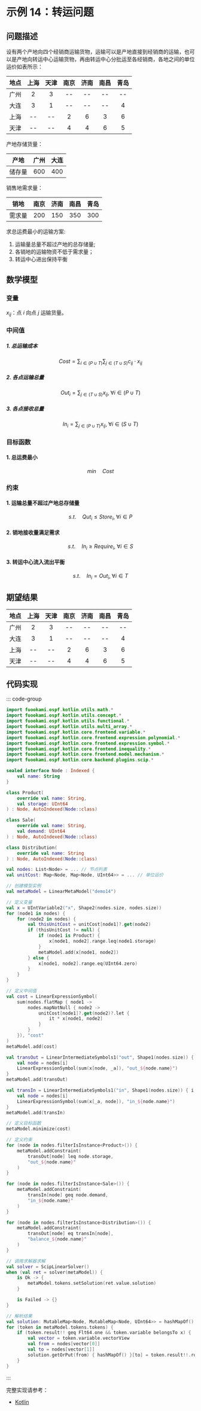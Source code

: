# 示例 14：转运问题

## 问题描述

设有两个产地向四个经销商运输货物，运输可以是产地直接到经销商的运输，也可以是产地向转运中心运输货物，再由转运中心分批运至各经销商，各地之间的单位运价如表所示：

| 地点  | 上海  | 天津  | 南京  | 济南  | 南昌  | 青岛  |
| :---: | :---: | :---: | :---: | :---: | :---: | :---: |
| 广州  |   2   |   3   |  --   |  --   |  --   |  --   |
| 大连  |   3   |   1   |  --   |  --   |  --   |   4   |
| 上海  |  --   |  --   |   2   |   6   |   3   |   6   |
| 天津  |  --   |  --   |   4   |   4   |   6   |   5   |

产地存储货量：

|  产地  | 广州  | 大连  |
| :----: | :---: | :---: |
| 储存量 |  600  |  400  |

销售地需求量：

|  销地  | 南京  | 济南  | 南昌  | 青岛  |
| :----: | :---: | :---: | :---: | :---: |
| 需求量 |  200  |  150  |  350  |  300  |

求总运费最小的运输方案:

1) 运输量总量不超过产地的总存储量;
2) 各销地的运输物资不低于需求量；
3) 转运中心进出保持平衡

## 数学模型

### 变量

$x_{ij}$：点 $i$ 向点 $j$ 运输货量。

### 中间值

##### 1. 总运输成本

$$
Cost = \sum_{i \in (P \cup T)} \sum_{j \in (T \cup S)} c_{ij} \cdot x_{ij}
$$

##### 2. 各点运输总量

$$
Out_{i} = \sum_{j \in (T \cup S)} x_{ij}, \; \forall i \in ( P \cup T )
$$

##### 3. 各点接收总量

$$
In_{i} = \sum_{j \in (P \cup T)} x_{ij}, \; \forall i \in ( S \cup T )
$$

### 目标函数

#### 1. 总运费最小

$$
min \quad Cost
$$

### 约束

#### 1. 运输总量不超过产地总存储量

$$
s.t. \quad Qut_{i} \leq Store_{i}, \; \forall i \in P
$$

#### 2. 销地接收量满足需求

$$
s.t. \quad In_{i} \geq Require_{i}, \; \forall i \in S
$$

#### 3. 转运中心流入流出平衡

$$
s.t. \quad In_{i} = Out_{i}, \; \forall i \in T
$$

## 期望结果

| 地点  | 上海  | 天津  | 南京  | 济南  | 南昌  | 青岛  |
| :---: | :---: | :---: | :---: | :---: | :---: | :---: |
| 广州  |   2   |   3   |  --   |  --   |  --   |  --   |
| 大连  |   3   |   1   |  --   |  --   |  --   |   4   |
| 上海  |  --   |  --   |   2   |   6   |   3   |   6   |
| 天津  |  --   |  --   |   4   |   4   |   6   |   5   |

## 代码实现

::: code-group

```kotlin
import fuookami.ospf.kotlin.utils.math.*
import fuookami.ospf.kotlin.utils.concept.*
import fuookami.ospf.kotlin.utils.functional.*
import fuookami.ospf.kotlin.utils.multi_array.*
import fuookami.ospf.kotlin.core.frontend.variable.*
import fuookami.ospf.kotlin.core.frontend.expression.polynomial.*
import fuookami.ospf.kotlin.core.frontend.expression.symbol.*
import fuookami.ospf.kotlin.core.frontend.inequality.*
import fuookami.ospf.kotlin.core.frontend.model.mechanism.*
import fuookami.ospf.kotlin.core.backend.plugins.scip.*

sealed interface Node : Indexed {
    val name: String
}

class Product(
    override val name: String,
    val storage: UInt64
) : Node, AutoIndexed(Node::class)

class Sale(
    override val name: String,
    val demand: UInt64
) : Node, AutoIndexed(Node::class)

class Distribution(
    override val name: String
) : Node, AutoIndexed(Node::class)

val nodes: List<Node> = ... // 节点列表
val unitCost: Map<Node, Map<Node, UInt64>> = ... // 单位运价

// 创建模型实例
val metaModel = LinearMetaModel("demo14")

// 定义变量
val x = UIntVariable2("x", Shape2(nodes.size, nodes.size))
for (node1 in nodes) {
    for (node2 in nodes) {
        val thisUnitCost = unitCost[node1]?.get(node2)
        if (thisUnitCost != null) {
            if (node1 is Product) {
                x[node1, node2].range.leq(node1.storage)
            }
            metaModel.add(x[node1, node2])
        } else {
            x[node1, node2].range.eq(UInt64.zero)
        }
    }
}

// 定义中间值
val cost = LinearExpressionSymbol(
    sum(nodes.flatMap { node1 ->
        nodes.mapNotNull { node2 ->
            unitCost[node1]?.get(node2)?.let {
                it * x[node1, node2]
            }
        }
    }), "cost"
)
metaModel.add(cost)

val transOut = LinearIntermediateSymbols1("out", Shape1(nodes.size)) { i, _ ->
    val node = nodes[i]
    LinearExpressionSymbol(sum(x[node, _a]), "out_${node.name}")
}
metaModel.add(transOut)

val transIn = LinearIntermediateSymbols1("in", Shape1(nodes.size)) { i, _ ->
    val node = nodes[i]
    LinearExpressionSymbol(sum(x[_a, node]), "in_${node.name}")
}
metaModel.add(transIn)

// 定义目标函数
metaModel.minimize(cost)

// 定义约束
for (node in nodes.filterIsInstance<Product>()) {
    metaModel.addConstraint(
        transOut[node] leq node.storage,
        "out_${node.name}"
    )
}

for (node in nodes.filterIsInstance<Sale>()) {
    metaModel.addConstraint(
        transIn[node] geq node.demand,
        "in_${node.name}"
    )
}

for (node in nodes.filterIsInstance<Distribution>()) {
    metaModel.addConstraint(
        transOut[node] eq transIn[node],
        "balance_${node.name}"
    )
}

// 调用求解器求解
val solver = ScipLinearSolver()
when (val ret = solver(metaModel)) {
    is Ok -> {
        metaModel.tokens.setSolution(ret.value.solution)
    }

    is Failed -> {}
}

// 解析结果
val solution: MutableMap<Node, MutableMap<Node, UInt64>> = hashMapOf()
for (token in metaModel.tokens.tokens) {
    if (token.result!! geq Flt64.one && token.variable belongsTo x) {
        val vector = token.variable.vectorView
        val from = nodes[vector[0]]
        val to = nodes[vector[1]]
        solution.getOrPut(from) { hashMapOf() }[to] = token.result!!.round().toUInt64()
    }
}
```

:::

完整实现请参考：

- [Kotlin](https://github.com/fuookami/ospf/blob/main/examples/ospf-kotlin-example/src/main/fuookami/ospf/kotlin/example/core_demo/Demo13.kt)
